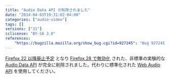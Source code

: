 ```yaml
---
title: "Audio Data API が削除されました"
date: "2014-04-03T19:31:02-04:00"
categories: ["audio-video"]
tags: []
versions: ["31"]
cclicense: "BY-SA 3.0"
references:
    "https://bugzilla.mozilla.org/show_bug.cgi?id=927245": "Bug 927245 – Remove deprecated Audio Data API implementation"
---
```

[Firefox 22 以降廃止予定](https://www.fxsitecompat.com/ja/docs/2013/audio-data-api-has-been-deprecated/) となり [Firefox 28 で無効化](https://www.fxsitecompat.com/ja/docs/2013/audio-data-api-has-been-disabled/) された、非標準の実験的な [Audio Data API](https://developer.mozilla.org/ja/docs/Introducing_the_Audio_API_Extension) が完全に削除されました。代わりに標準化された [Web Audio API](https://developer.mozilla.org/ja/docs/Web_Audio_API) を使用してください。
